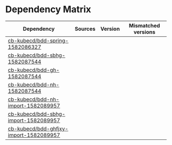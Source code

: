 # Dependency Matrix

Dependency | Sources | Version | Mismatched versions
---------- | ------- | ------- | -------------------
[cb-kubecd/bdd-spring-1582086327](https://github.com/cb-kubecd/bdd-spring-1582086327.git) |  | []() | 
[cb-kubecd/bdd-sbhg-1582087544](https://github.com/cb-kubecd/bdd-sbhg-1582087544.git) |  | []() | 
[cb-kubecd/bdd-gh-1582087544](https://github.com/cb-kubecd/bdd-gh-1582087544.git) |  | []() | 
[cb-kubecd/bdd-nh-1582087544](https://github.com/cb-kubecd/bdd-nh-1582087544.git) |  | []() | 
[cb-kubecd/bdd-nh-import-1582089957](https://github.com/cb-kubecd/bdd-nh-import-1582089957.git) |  | []() | 
[cb-kubecd/bdd-sbhg-import-1582089957](https://github.com/cb-kubecd/bdd-sbhg-import-1582089957.git) |  | []() | 
[cb-kubecd/bdd-ghfjxy-import-1582089957](https://github.com/cb-kubecd/bdd-ghfjxy-import-1582089957.git) |  | []() | 
